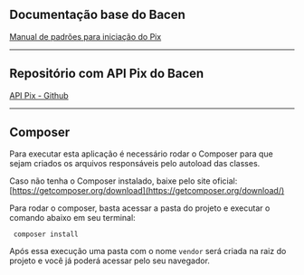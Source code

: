 ## Documentação base do Bacen

[Manual de padrões para iniciação do Pix](https://www.bcb.gov.br/content/estabilidadefinanceira/pix/Regulamento_Pix/II-ManualdePadroesparaIniciacaodoPix-versao2-1.pdf)

---

## Repositório com API Pix do Bacen

[API Pix - Github](https://github.com/bacen/pix-api)

---

## Composer

Para executar esta aplicação é necessário rodar o Composer para que sejam criados os arquivos responsáveis pelo autoload das classes.

Caso não tenha o Composer instalado, baixe pelo site oficial: [https://getcomposer.org/download](https://getcomposer.org/download/)

Para rodar o composer, basta acessar a pasta do projeto e executar o comando abaixo em seu terminal:

```shell
 composer install
```

Após essa execução uma pasta com o nome `vendor` será criada na raiz do projeto e você já poderá acessar pelo seu navegador.
